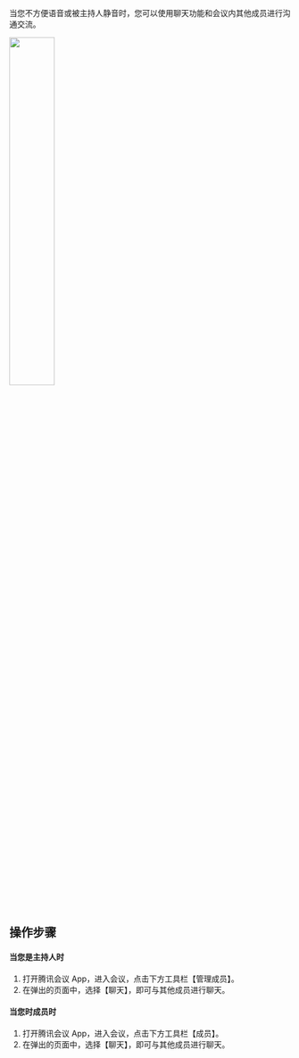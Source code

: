 当您不方便语音或被主持人静音时，您可以使用聊天功能和会议内其他成员进行沟通交流。

<img src="https://main.qcloudimg.com/raw/612f051f3cef040476f0e80c5e63c89e.jpg" width="40%">

## 操作步骤
#### 当您是主持人时
1. 打开腾讯会议 App，进入会议，点击下方工具栏【管理成员】。
2. 在弹出的页面中，选择【聊天】，即可与其他成员进行聊天。




#### 当您时成员时
1. 打开腾讯会议 App，进入会议，点击下方工具栏【成员】。
2. 在弹出的页面中，选择【聊天】，即可与其他成员进行聊天。

